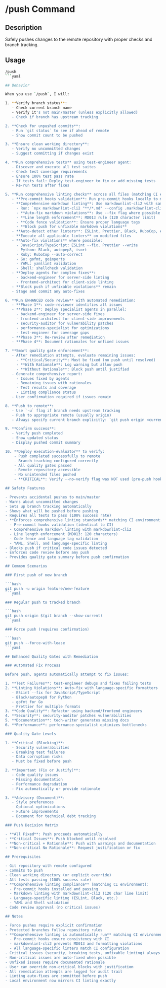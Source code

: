 # /push Command

## Description

Safely pushes changes to the remote repository with proper checks and branch tracking.

## Usage

```bash
/push
```yaml

## Behavior

When you use `/push`, I will:

1. **Verify branch status**:
   - Check current branch name
   - Verify it's not main/master (unless explicitly allowed)
   - Check if branch has upstream tracking

2. **Check for unpushed commits**:
   - Run `git status` to see if ahead of remote
   - Show commit count to be pushed

3. **Ensure clean working directory**:
   - Verify no uncommitted changes
   - Suggest committing if changes exist

4. **Run comprehensive tests** using test-engineer agent:
   - Discover and execute all test suites
   - Check test coverage requirements
   - Ensure 100% test pass rate
   - If tests fail: Deploy test-engineer to fix or add missing tests
   - Re-run tests after fixes

5. **Run comprehensive linting checks** across all files (matching CI environment):
   - **Pre-commit hooks validation**: Run pre-commit hooks locally to match CI checks
   - **Comprehensive markdown linting**: Use markdownlint-cli2 with same config as CI
     - Run: `npx markdownlint-cli2 "**/*.md" --config .markdownlint-cli2.jsonc`
     - **Auto-fix markdown violations**: Use --fix flag where possible
     - **Line length enforcement**: MD013 rule (120 character limit)
     - **Code fence validation**: Ensure proper language tags
     - **Block push for unfixable markdown violations**
   - **Auto-detect other linters**: ESLint, Prettier, Black, RuboCop, etc.
   - **Execute all applicable linters** on modified files
   - **Auto-fix violations** where possible:
     - JavaScript/TypeScript: ESLint --fix, Prettier --write
     - Python: Black, autopep8, isort
     - Ruby: RuboCop --auto-correct
     - Go: gofmt, goimports
     - YAML: yamllint validation
     - Shell: shellcheck validation
   - **Deploy agents for complex fixes**:
     - backend-engineer for server-side linting
     - frontend-architect for client-side linting
   - **Block push if unfixable violations** remain
   - Stage and commit any auto-fixes

6. **Run ENHANCED code review** with automated remediation:
   - **Phase 1**: code-reviewer identifies all issues
   - **Phase 2**: Deploy specialist agents in parallel:
     - backend-engineer for server-side fixes
     - frontend-architect for client-side improvements
     - security-auditor for vulnerability patches
     - performance-specialist for optimizations
     - test-engineer for coverage gaps
   - **Phase 3**: Re-review after remediation
   - **Phase 4**: Document rationales for unfixed issues

7. **Smart quality gate enforcement**:
   - After remediation attempts, evaluate remaining issues:
     - **Critical/Security**: Must be fixed (no push until resolved)
     - **With Rationale**: Log warning but allow push
     - **Without Rationale**: Block push until justified
   - Generate comprehensive report:
     - Issues fixed by agents
     - Remaining issues with rationales
     - Test results and coverage
     - Linting compliance status
   - User confirmation required if issues remain

8. **Push to remote**:
   - Use `-u` flag if branch needs upstream tracking
   - Push to appropriate remote (usually origin)
   - Always specify current branch explicitly: `git push origin <current-branch>`

9. **Confirm success**:
   - Verify push completed
   - Show updated status
   - Display pushed commit summary

10. **Deploy execution-evaluator** to verify:
    - Push completed successfully to remote
    - Branch tracking configured correctly
    - All quality gates passed
    - Remote repository accessible
    - No unintended files pushed
    - **CRITICAL**: Verify --no-verify flag was NOT used (pre-push hooks must run)

## Safety Features

- Prevents accidental pushes to main/master
- Warns about uncommitted changes
- Sets up branch tracking automatically
- Shows what will be pushed before pushing
- Requires all tests to pass (100% success rate)
- **Enforces comprehensive linting standards** matching CI environment:
  - Pre-commit hooks validation (identical to CI)
  - Comprehensive markdown linting with markdownlint-cli2
  - Line length enforcement (MD013: 120 characters)
  - Code fence and language tag validation
  - YAML, Shell, and language-specific linting
- Blocks push if critical code issues detected
- Enforces code review before any push
- Provides quality gate summary before push confirmation

## Common Scenarios

### First push of new branch

```bash
git push -u origin feature/new-feature
```yaml

### Regular push to tracked branch

```bash
git push origin $(git branch --show-current)
```yaml

### Force push (requires confirmation)

```bash
git push --force-with-lease
```yaml

## Enhanced Quality Gates with Remediation

### Automated Fix Process

Before push, agents automatically attempt to fix issues:

1. **Test Failures**: test-engineer debugs and fixes failing tests
2. **Linting Violations**: Auto-fix with language-specific formatters
   - ESLint --fix for JavaScript/TypeScript
   - Black/autopep8 for Python
   - gofmt for Go
   - Prettier for multiple formats
3. **Code Quality**: Refactor using backend/frontend engineers
4. **Security**: security-auditor patches vulnerabilities
5. **Documentation**: tech-writer generates missing docs
6. **Performance**: performance-specialist optimizes bottlenecks

### Quality Gate Levels

1. **Critical (Blocking)**:
   - Security vulnerabilities
   - Breaking test failures
   - Data corruption risks
   - Must be fixed before push

2. **Important (Fix or Justify)**:
   - Code quality issues
   - Missing documentation
   - Performance degradation
   - Fix automatically or provide rationale

3. **Advisory (Document)**:
   - Style preferences
   - Optional optimizations
   - Future improvements
   - Document for technical debt tracking

### Push Decision Matrix

- **All Fixed**: Push proceeds automatically
- **Critical Issues**: Push blocked until resolved
- **Non-critical + Rationale**: Push with warnings and documentation
- **Non-critical No Rationale**: Request justification or fix

## Prerequisites

- Git repository with remote configured
- Commits to push
- Clean working directory (or explicit override)
- All tests passing (100% success rate)
- **Comprehensive linting compliance** (matching CI environment):
  - Pre-commit hooks installed and passing
  - Markdown linting with markdownlint-cli2 (120 char line limit)
  - Language-specific linting (ESLint, Black, etc.)
  - YAML and Shell validation
- Code review approval (no critical issues)

## Notes

- Force pushes require explicit confirmation
- Protected branches follow repository rules
- **Comprehensive linting is automatically run** matching CI environment exactly:
  - Pre-commit hooks ensure consistency with CI
  - markdownlint-cli2 prevents MD013 and formatting violations
  - All language-specific linters match CI configuration
- Critical issues (security, breaking tests, unfixable linting) always block push
- Non-critical issues are auto-fixed when possible
- Unfixed issues require documented rationale
- User can override non-critical blocks with justification
- All remediation attempts are logged for audit trail
- Linting auto-fixes are committed before push
- Local environment now mirrors CI linting exactly
